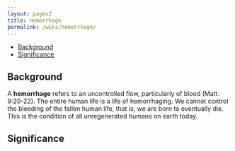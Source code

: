 ```yaml
---
layout: pagev2
title: Hemorrhage
permalink: /wiki/hemorrhage/
---
```

- [Background](#background)
- [Significance](#significance)

## Background

A **hemorrhage** refers to an uncontrolled flow, particularly of blood (Matt. 9:20-22). The entire human life is a life of hemorrhaging. We cannot control the bleeding of the fallen human life, that is, we are born to eventually die. This is the condition of all unregenerated humans on earth today.

## Significance
